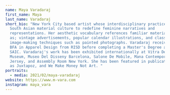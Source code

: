```yaml
---
name: Maya Varadaraj
first_name: Maya
last_name: Varadaraj
short_bio: "New York City based artist whose interdisciplinary practice engages
  South Asian material culture to redefine feminine narratives and
  representations. Her aesthetic vocabulary references familiar materials such
  as; vintage advertisements, popular calendar illustrations, and classic
  image-making techniques such as painted photographs. Varadaraj received her
  BFA in Apparel Design from RISD before completing a Master's Degree at the
  SAIC. Varadaraj's work has been exhibited internationally at Vitra Design
  Museum, Museo Del Disseny Barcelona, Salone De Mobile, Mana Contemporary New
  Jersey, and Assembly Room New York. She has been featured in publications such
  as Juxtapoz, and We Make Money Not Art. "
portraits:
  - media: 2021/02/maya-varadaraj
website: https://www.m-vara.com
instagram: maya_vara
---
```

